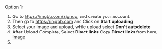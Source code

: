 Option 1:
1. Go to https://imgbb.com/signup, and create your account.
2. Then go to https://imgbb.com and Click on **Start uploading**
3. Select your image and upload, while upload select **Don't autodelete**
4. After Upload Complete, Select **Direct links** Copy **Direct links** from here, [Image](https://i.ibb.co/mc0RFBk/image.png)
5. 
